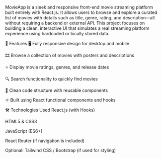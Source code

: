 MovieApp is a sleek and responsive front-end movie streaming platform built entirely with React.js. It allows users to browse and explore a curated list of movies with details such as title, genre, rating, and description—all without requiring a backend or external API. This project focuses on building a clean, interactive UI that simulates a real streaming platform experience using hardcoded or locally stored data.

🚀 Features
🖥️ Fully responsive design for desktop and mobile

🎞️ Browse a collection of movies with posters and descriptions

⭐ Display movie ratings, genres, and release dates

🔍 Search functionality to quickly find movies

📂 Clean code structure with reusable components

⚛️ Built using React functional components and hooks

🛠️ Technologies Used
React.js (with Hooks)

HTML5 & CSS3

JavaScript (ES6+)

React Router (if navigation is included)

Optional: Tailwind CSS / Bootstrap (if used for styling)
